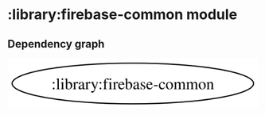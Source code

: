 # :library:firebase-common module
## Dependency graph
![Dependency graph](../../docs/images/graphs/dep_graph_library_firebase_common.svg)
